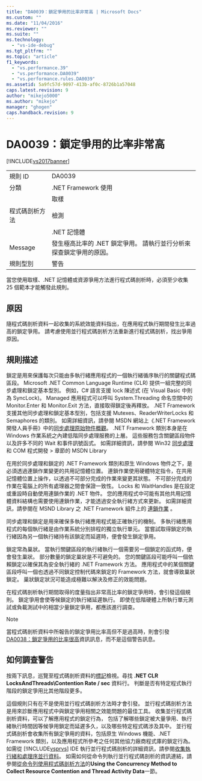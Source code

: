 ```yaml
---
title: "DA0039：鎖定爭用的比率非常高 | Microsoft Docs"
ms.custom: ""
ms.date: "11/04/2016"
ms.reviewer: ""
ms.suite: ""
ms.technology: 
  - "vs-ide-debug"
ms.tgt_pltfrm: ""
ms.topic: "article"
f1_keywords: 
  - "vs.performance.39"
  - "vs.performance.DA0039"
  - "vs.performance.rules.DA0039"
ms.assetid: 5a9fc57d-9097-413b-af0c-8726b1a57048
caps.latest.revision: 9
author: "mikejo5000"
ms.author: "mikejo"
manager: "ghogen"
caps.handback.revision: 9
---
```

# DA0039：鎖定爭用的比率非常高
[!INCLUDE[vs2017banner](../code-quality/includes/vs2017banner.md)]

|||  
|-|-|  
|規則 ID|DA0039|  
|分類|.NET Framework 使用|  
|程式碼剖析方法|取樣<br /><br /> 檢測<br /><br /> .NET 記憶體|  
|Message|發生極高比率的 .NET 鎖定爭用。  請執行並行分析來探查鎖定爭用的原因。|  
|規則型別|警告|  
  
 當您使用取樣、.NET 記憶體或資源爭用方法進行程式碼剖析時，必須至少收集 25 個範本才能觸發此規則。  
  
## 原因  
 隨程式碼剖析資料一起收集的系統效能資料指出，在應用程式執行期間發生比率過高的鎖定爭用。  請考慮使用並行程式碼剖析方法重新進行程式碼剖析，找出爭用原因。  
  
## 規則描述  
 鎖定是用來保護每次只能由多執行緒應用程式的一個執行緒循序執行的關鍵程式碼區段。  Microsoft .NET Common Language Runtime \(CLR\) 提供一組完整的同步處理和鎖定基本型別。  例如，C\# 語言支援 lock 陳述式 \(在 Visual Basic 中則為 SyncLock\)。  Managed 應用程式可以呼叫 System.Threading 命名空間中的 Monitor.Enter 和 Monitor.Exit 方法，直接取得鎖定後再釋放。  .NET Framework 支援其他同步處理和鎖定基本型別，包括支援 Mutexes、ReaderWriterLocks 和 Semaphores 的類別。  如需詳細資訊，請參閱 MSDN 網站上《.NET Framework 開發人員手冊》中的[同步處理原始物件概觀](http://go.microsoft.com/fwlink/?LinkId=177867)。  .NET Framework 類別本身是在 Windows 作業系統之內建低階同步處理服務的上層。  這些服務包含關鍵區段物件以及許多不同的 Wait 和事件訊號函式。  如需詳細資訊，請參閱 Win32 [同步處理](http://go.microsoft.com/fwlink/?LinkId=177869) 和 COM 程式開發 \> 章節的 MSDN Library  
  
 在用於同步處理和鎖定的 .NET Framework 類別和原生 Windows 物件之下，是必須透過連鎖作業變更的共用記憶體位置。  連鎖作業使用硬體特定指令，在共用記憶體位置上操作，以透過不可部分完成的作業來變更其狀態。  不可部分完成的作業在電腦上的所有處理器之間會保證一致性。  Locks 和 WaitHandles 是在設定或重設時自動使用連鎖作業的 .NET 物件。  您的應用程式中可能有其他共用記憶體資料結構也需要使用連鎖作業，才能透過安全執行緒方式來更新。  如需詳細資訊，請參閱在 MSND Library 之 .NET Framework 組件上的 [連鎖作業](http://go.microsoft.com/fwlink/?LinkId=177870) 。  
  
 同步處理和鎖定是用來確保多執行緒應用程式能正確執行的機制。  多執行緒應用程式的每個執行緒是由作業系統分別排程的獨立執行單元。  當嘗試取得鎖定的執行緒因為另一個執行緒持有該鎖定而延遲時，便會發生鎖定爭用。  
  
 鎖定常為巢狀。  當執行關鍵區段的執行緒執行一個需要另一個鎖定的函式時，便會發生巢狀。  部分數量的鎖定巢狀是不可避免的。  您的關鍵區段可能呼叫一個依賴鎖定以確保其為安全執行緒的 .NET Framework 方法。  應用程式中的某個關鍵區段呼叫一個也透過不同鎖定控制代碼來鎖定的 Framework 方法，就會導致巢狀鎖定。  巢狀鎖定狀況可能造成極難以解決及修正的效能問題。  
  
 在程式碼剖析執行期間取得的度量指出非常高比率的鎖定爭用時，會引發這個規則。  鎖定爭用會使等候鎖定的執行緒延遲執行。  即使在低階硬體上所執行單元測試或負載測試中的相當少量鎖定爭用，都應該進行調查。  
  
> [!NOTE]
>  當程式碼剖析資料中所報告的鎖定爭用比率高但不是過高時，則會引發 [DA0038：鎖定爭用的比率很高](../profiling/da0038-high-rate-of-lock-contentions.md)資訊訊息，而不是這個警告訊息。  
  
## 如何調查警告  
 按兩下訊息，巡覽至程式碼剖析資料的[標記](../profiling/marks-view.md)檢視。尋找 **.NET CLR LocksAndThreads\\Contention Rate \/ sec** 資料行。  判斷是否有特定程式執行階段的鎖定爭用比其他階段更多。  
  
 這個規則只有在不是使用並行程式碼剖析方法時才會引發。  並行程式碼剖析方法是用來診斷應用程式中與鎖定爭用相關之效能問題的最佳工具。  收集並行程式碼剖析資料，可以了解應用程式的鎖定行為，  包括了解哪些鎖定被大量爭用、執行緒執行時間因等候爭用鎖定而延遲多久，以及哪些特定程式碼涉及其中。  並行程式碼剖析會收集所有鎖定爭用的資料，包括原生 Windows 機能、.NET Framework 類別，以及應用程式所參考之任何其他協力廠商程式庫的鎖定行為。  如需從 [!INCLUDE[vsprvs](../code-quality/includes/vsprvs_md.md)] IDE 執行並行程式碼剖析的詳細資訊，請參閱[收集執行緒和處理序並行資料](../profiling/collecting-thread-and-process-concurrency-data.md)。  如需如何從命令列執行並行程式碼剖析的資訊連結，請參閱[從命令列使用程式碼剖析方法](../profiling/using-profiling-methods-to-collect-performance-data-from-the-command-line.md)的**Using the Concurrency Method to Collect Resource Contention and Thread Activity Data**一節。